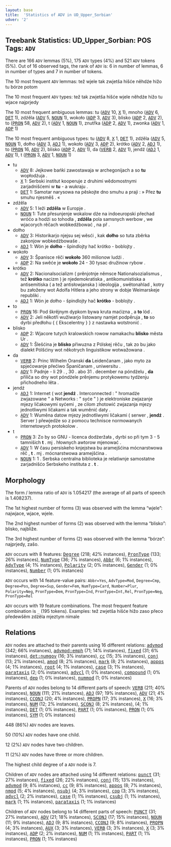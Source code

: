 ```yaml
---
layout: base
title:  'Statistics of ADV in UD_Upper_Sorbian'
udver: '2'
---
```


## Treebank Statistics: UD_Upper_Sorbian: POS Tags: `ADV`

There are 166 `ADV` lemmas (5%), 175 `ADV` types (4%) and 521 `ADV` tokens (5%).
Out of 16 observed tags, the rank of `ADV` is: 6 in number of lemmas, 6 in number of types and 7 in number of tokens.

The 10 most frequent `ADV` lemmas: tež wjele tak zwjetša hišće něhdźe hižo tu bórze potom

The 10 most frequent `ADV` types:  tež tak zwjetša hišće wjele něhdźe hižo tu wjace najprjedy

The 10 most frequent ambiguous lemmas: tu (<tt><a href="hsb-pos-ADV.html">ADV</a></tt> 10, <tt><a href="hsb-pos-X.html">X</a></tt> 1), mnoho (<tt><a href="hsb-pos-ADV.html">ADV</a></tt> 6, <tt><a href="hsb-pos-DET.html">DET</a></tt> 1), zdźěla (<tt><a href="hsb-pos-ADV.html">ADV</a></tt> 5, <tt><a href="hsb-pos-NOUN.html">NOUN</a></tt> 1), wokoło (<tt><a href="hsb-pos-ADP.html">ADP</a></tt> 3, <tt><a href="hsb-pos-ADV.html">ADV</a></tt> 3), blisko (<tt><a href="hsb-pos-ADP.html">ADP</a></tt> 2, <tt><a href="hsb-pos-ADV.html">ADV</a></tt> 2), to (<tt><a href="hsb-pos-PRON.html">PRON</a></tt> 58, <tt><a href="hsb-pos-ADV.html">ADV</a></tt> 2), t (<tt><a href="hsb-pos-ADV.html">ADV</a></tt> 1, <tt><a href="hsb-pos-NOUN.html">NOUN</a></tt> 1), znutřka (<tt><a href="hsb-pos-ADP.html">ADP</a></tt> 2, <tt><a href="hsb-pos-ADV.html">ADV</a></tt> 1), zwonka (<tt><a href="hsb-pos-ADV.html">ADV</a></tt> 1, <tt><a href="hsb-pos-ADP.html">ADP</a></tt> 1)

The 10 most frequent ambiguous types:  tu (<tt><a href="hsb-pos-ADV.html">ADV</a></tt> 8, <tt><a href="hsb-pos-X.html">X</a></tt> 1, <tt><a href="hsb-pos-DET.html">DET</a></tt> 1), zdźěla (<tt><a href="hsb-pos-ADV.html">ADV</a></tt> 5, <tt><a href="hsb-pos-NOUN.html">NOUN</a></tt> 1), dołho (<tt><a href="hsb-pos-ADV.html">ADV</a></tt> 3, <tt><a href="hsb-pos-ADJ.html">ADJ</a></tt> 1), wokoło (<tt><a href="hsb-pos-ADV.html">ADV</a></tt> 3, <tt><a href="hsb-pos-ADP.html">ADP</a></tt> 2), krótko (<tt><a href="hsb-pos-ADV.html">ADV</a></tt> 2, <tt><a href="hsb-pos-ADJ.html">ADJ</a></tt> 1), to (<tt><a href="hsb-pos-PRON.html">PRON</a></tt> 16, <tt><a href="hsb-pos-ADV.html">ADV</a></tt> 2), blisko (<tt><a href="hsb-pos-ADP.html">ADP</a></tt> 2, <tt><a href="hsb-pos-ADV.html">ADV</a></tt> 1), da (<tt><a href="hsb-pos-VERB.html">VERB</a></tt> 2, <tt><a href="hsb-pos-ADV.html">ADV</a></tt> 1), jendź (<tt><a href="hsb-pos-ADJ.html">ADJ</a></tt> 1, <tt><a href="hsb-pos-ADV.html">ADV</a></tt> 1), t (<tt><a href="hsb-pos-PRON.html">PRON</a></tt> 3, <tt><a href="hsb-pos-ADV.html">ADV</a></tt> 1, <tt><a href="hsb-pos-NOUN.html">NOUN</a></tt> 1)


* tu
  * <tt><a href="hsb-pos-ADV.html">ADV</a></tt> 8: Jejkowe bańki zawostawaja w archegonijach a so <b>tu</b> wopłodźuja .
  * <tt><a href="hsb-pos-X.html">X</a></tt> 1: Serbski institut kooperuje z druhimi wědomostnymi zarjadnišćemi w <b>tu</b> - a wukraju .
  * <tt><a href="hsb-pos-DET.html">DET</a></tt> 1: Samotar narysowa na pěskojte dno smuhu a praji : » Přez <b>tu</b> smuhu njesměš . «
* zdźěla
  * <tt><a href="hsb-pos-ADV.html">ADV</a></tt> 5: 1 leži <b>zdźěla</b> w Europje .
  * <tt><a href="hsb-pos-NOUN.html">NOUN</a></tt> 1: Tute přesunjenje wokalow dźe na indoeuropski přechad wróćo a hodźi so tohodla , <b>zdźěla</b> pola samsnych werbow , we wjacorych rěčach wobkedźbować , na př .
* dołho
  * <tt><a href="hsb-pos-ADV.html">ADV</a></tt> 3: Historikarjo njejsu sej wěsći , kak <b>dołho</b> so tuta zběrka zakonjow wobkedźbowaše .
  * <tt><a href="hsb-pos-ADJ.html">ADJ</a></tt> 1: Wón je <b>dołho</b> - špindlojty hač krótko - boblojty .
* wokoło
  * <tt><a href="hsb-pos-ADV.html">ADV</a></tt> 3: Španisce rěči <b>wokoło</b> 360 milionow ludźi .
  * <tt><a href="hsb-pos-ADP.html">ADP</a></tt> 2: Na swěće je <b>wokoło</b> 24 - 30 tysac družinow rybow .
* krótko
  * <tt><a href="hsb-pos-ADV.html">ADV</a></tt> 2: Nacionalsocializm ( prěnjotnje němsce Nationalsozialismus , tež <b>krótko</b> nacizm ) je njedemokratiska , antikomunistiska a antisemitiska ( a tež antisłowjanska ) ideologija , swětonahlad , kotry bu załoženy wot Adolfa Hitlera a jeho strony w dobje Weimarskeje republiki .
  * <tt><a href="hsb-pos-ADJ.html">ADJ</a></tt> 1: Wón je dołho - špindlojty hač <b>krótko</b> - boblojty .
* to
  * <tt><a href="hsb-pos-PRON.html">PRON</a></tt> 16: Pod škrějnym dypkom bywa kruta maćizna , a <b>to</b> lód .
  * <tt><a href="hsb-pos-ADV.html">ADV</a></tt> 2: Jeli někotři wužiwarjo listowany namjet podpěruja , <b>to</b> so dyrbi předłohu { { Ekscelentny } } z nastawka wotstronić .
* blisko
  * <tt><a href="hsb-pos-ADP.html">ADP</a></tt> 2: Wjacore tutych kralowskich rowow namakachu <b>blisko</b> města Ur .
  * <tt><a href="hsb-pos-ADV.html">ADV</a></tt> 1: Šlešćina je <b>blisko</b> přiwuzna z Pólskej rěču , tak zo bu jako dialekt Pólšćiny wot někotrych linguistikow wotwažowana .
* da
  * <tt><a href="hsb-pos-VERB.html">VERB</a></tt> 2: Princ Wilhelm Oranski <b>da</b> Leidenčanam , jako myto za spjećowanje přećiwo Španičanam , uniwersitu .
  * <tt><a href="hsb-pos-ADV.html">ADV</a></tt> 1: Padnje - li 29 . , 30 . abo 31 . december na póndźelu , <b>da</b> přiliča so dny wot póndźele prěnjemu protykowemu tydźenju přichodneho lěta .
* jendź
  * <tt><a href="hsb-pos-ADJ.html">ADJ</a></tt> 1: Internet ( wot <b>jendź</b> . Interconnected : " hromadźe zwjazowane " a Networks : " syće " ) je elektroniske zwjazanje mjezy ličakowymi syćemi , ze cilom zhotowić zwjazanja mjezy jednotliwymi ličakami a tak wuměnić daty .
  * <tt><a href="hsb-pos-ADV.html">ADV</a></tt> 1: Wuměna datow mjezy jednotliwymi ličakami ( serwer , <b>jendź</b> . Server ) přewjedźe so z pomocu technisce normowanych internetowych protokolow .
* t
  * <tt><a href="hsb-pos-PRON.html">PRON</a></tt> 3: Zo by so GNU - licenca dodźeržała , dyrbi so při tym 3 - 5 tamnišich <b>t</b> . mj . hłownych awtorow mjenować .
  * <tt><a href="hsb-pos-ADV.html">ADV</a></tt> 1: W času persiskeho knjejstwa bu aramejšćina mócnarstwowa rěč , <b>t</b> . mj . mócnarstwowa aramejšćina .
  * <tt><a href="hsb-pos-NOUN.html">NOUN</a></tt> 1: 1 . Serbska centralna biblioteka je relatiwnje samostatne zarjadnišćo Serbskeho instituta z . <b>t</b> .

## Morphology

The form / lemma ratio of `ADV` is 1.054217 (the average of all parts of speech is 1.408237).

The 1st highest number of forms (3) was observed with the lemma “wjele”: najwjace, wjace, wjele.

The 2nd highest number of forms (2) was observed with the lemma “blisko”: blisko, najbliže.

The 3rd highest number of forms (2) was observed with the lemma “bórze”: najprjedy, zašo.

`ADV` occurs with 8 features: <tt><a href="hsb-feat-Degree.html">Degree</a></tt> (218; 42% instances), <tt><a href="hsb-feat-PronType.html">PronType</a></tt> (133; 26% instances), <tt><a href="hsb-feat-NumType.html">NumType</a></tt> (36; 7% instances), <tt><a href="hsb-feat-Abbr.html">Abbr</a></tt> (6; 1% instances), <tt><a href="hsb-feat-AdvType.html">AdvType</a></tt> (4; 1% instances), <tt><a href="hsb-feat-Polarity.html">Polarity</a></tt> (2; 0% instances), <tt><a href="hsb-feat-Gender.html">Gender</a></tt> (1; 0% instances), <tt><a href="hsb-feat-Number.html">Number</a></tt> (1; 0% instances)

`ADV` occurs with 14 feature-value pairs: `Abbr=Yes`, `AdvType=Mod`, `Degree=Cmp`, `Degree=Pos`, `Degree=Sup`, `Gender=Fem`, `NumType=Card`, `Number=Plur`, `Polarity=Neg`, `PronType=Dem`, `PronType=Ind`, `PronType=Int,Rel`, `PronType=Neg`, `PronType=Rel`

`ADV` occurs with 19 feature combinations.
The most frequent feature combination is `_` (195 tokens).
Examples: tež zwjetša hišće hižo zaso přeco předewšěm zdźěla mjeztym nimale


## Relations

`ADV` nodes are attached to their parents using 16 different relations: <tt><a href="hsb-dep-advmod.html">advmod</a></tt> (342; 66% instances), <tt><a href="hsb-dep-advmod-emph.html">advmod:emph</a></tt> (71; 14% instances), <tt><a href="hsb-dep-fixed.html">fixed</a></tt> (31; 6% instances), <tt><a href="hsb-dep-det-numgov.html">det:numgov</a></tt> (16; 3% instances), <tt><a href="hsb-dep-cc.html">cc</a></tt> (15; 3% instances), <tt><a href="hsb-dep-conj.html">conj</a></tt> (13; 2% instances), <tt><a href="hsb-dep-amod.html">amod</a></tt> (8; 2% instances), <tt><a href="hsb-dep-mark.html">mark</a></tt> (8; 2% instances), <tt><a href="hsb-dep-appos.html">appos</a></tt> (4; 1% instances), <tt><a href="hsb-dep-root.html">root</a></tt> (4; 1% instances), <tt><a href="hsb-dep-case.html">case</a></tt> (3; 1% instances), <tt><a href="hsb-dep-parataxis.html">parataxis</a></tt> (2; 0% instances), <tt><a href="hsb-dep-advcl.html">advcl</a></tt> (1; 0% instances), <tt><a href="hsb-dep-compound.html">compound</a></tt> (1; 0% instances), <tt><a href="hsb-dep-dep.html">dep</a></tt> (1; 0% instances), <tt><a href="hsb-dep-nummod.html">nummod</a></tt> (1; 0% instances)

Parents of `ADV` nodes belong to 14 different parts of speech: <tt><a href="hsb-pos-VERB.html">VERB</a></tt> (211; 40% instances), <tt><a href="hsb-pos-NOUN.html">NOUN</a></tt> (111; 21% instances), <tt><a href="hsb-pos-ADJ.html">ADJ</a></tt> (97; 19% instances), <tt><a href="hsb-pos-ADV.html">ADV</a></tt> (21; 4% instances), <tt><a href="hsb-pos-CCONJ.html">CCONJ</a></tt> (20; 4% instances), <tt><a href="hsb-pos-PROPN.html">PROPN</a></tt> (17; 3% instances), <tt><a href="hsb-pos-X.html">X</a></tt> (16; 3% instances), <tt><a href="hsb-pos-NUM.html">NUM</a></tt> (12; 2% instances), <tt><a href="hsb-pos-SCONJ.html">SCONJ</a></tt> (8; 2% instances),  (4; 1% instances), <tt><a href="hsb-pos-DET.html">DET</a></tt> (1; 0% instances), <tt><a href="hsb-pos-PART.html">PART</a></tt> (1; 0% instances), <tt><a href="hsb-pos-PRON.html">PRON</a></tt> (1; 0% instances), <tt><a href="hsb-pos-SYM.html">SYM</a></tt> (1; 0% instances)

448 (86%) `ADV` nodes are leaves.

50 (10%) `ADV` nodes have one child.

12 (2%) `ADV` nodes have two children.

11 (2%) `ADV` nodes have three or more children.

The highest child degree of a `ADV` node is 7.

Children of `ADV` nodes are attached using 14 different relations: <tt><a href="hsb-dep-punct.html">punct</a></tt> (31; 27% instances), <tt><a href="hsb-dep-fixed.html">fixed</a></tt> (26; 22% instances), <tt><a href="hsb-dep-conj.html">conj</a></tt> (15; 13% instances), <tt><a href="hsb-dep-advmod.html">advmod</a></tt> (9; 8% instances), <tt><a href="hsb-dep-cc.html">cc</a></tt> (9; 8% instances), <tt><a href="hsb-dep-appos.html">appos</a></tt> (8; 7% instances), <tt><a href="hsb-dep-nmod.html">nmod</a></tt> (5; 4% instances), <tt><a href="hsb-dep-nsubj.html">nsubj</a></tt> (4; 3% instances), <tt><a href="hsb-dep-cop.html">cop</a></tt> (3; 3% instances), <tt><a href="hsb-dep-advcl.html">advcl</a></tt> (2; 2% instances), <tt><a href="hsb-dep-case.html">case</a></tt> (1; 1% instances), <tt><a href="hsb-dep-csubj.html">csubj</a></tt> (1; 1% instances), <tt><a href="hsb-dep-mark.html">mark</a></tt> (1; 1% instances), <tt><a href="hsb-dep-parataxis.html">parataxis</a></tt> (1; 1% instances)

Children of `ADV` nodes belong to 14 different parts of speech: <tt><a href="hsb-pos-PUNCT.html">PUNCT</a></tt> (31; 27% instances), <tt><a href="hsb-pos-ADV.html">ADV</a></tt> (21; 18% instances), <tt><a href="hsb-pos-SCONJ.html">SCONJ</a></tt> (17; 15% instances), <tt><a href="hsb-pos-NOUN.html">NOUN</a></tt> (11; 9% instances), <tt><a href="hsb-pos-ADJ.html">ADJ</a></tt> (9; 8% instances), <tt><a href="hsb-pos-CCONJ.html">CCONJ</a></tt> (9; 8% instances), <tt><a href="hsb-pos-PROPN.html">PROPN</a></tt> (4; 3% instances), <tt><a href="hsb-pos-AUX.html">AUX</a></tt> (3; 3% instances), <tt><a href="hsb-pos-VERB.html">VERB</a></tt> (3; 3% instances), <tt><a href="hsb-pos-X.html">X</a></tt> (3; 3% instances), <tt><a href="hsb-pos-ADP.html">ADP</a></tt> (2; 2% instances), <tt><a href="hsb-pos-NUM.html">NUM</a></tt> (1; 1% instances), <tt><a href="hsb-pos-PART.html">PART</a></tt> (1; 1% instances), <tt><a href="hsb-pos-PRON.html">PRON</a></tt> (1; 1% instances)

